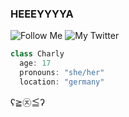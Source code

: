 ### HEEEYYYYA

![Follow Me](https://img.shields.io/github/followers/sleepycharlyy?label=Follow%20me%20c%3A&style=social)
![My Twitter](https://img.shields.io/twitter/follow/loficharlyy?label=Twitter%21&style=social)

```javascript
class Charly
  age: 17
  pronouns: "she/her"
  location: "germany"
```
ʕ≧㉨≦ʔ
